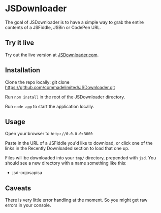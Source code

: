 # JSDownloader

The goal of JSDownloader is to have a simple way to grab the entire contents of a JSFiddle, JSBin or CodePen URL.

## Try it live
Try out the live version at [JSDownloader.com](http://JSDownloader.com).

## Installation

Clone the repo locally: git clone https://github.com/commadelimited/JSDownloader.git

Run `npm install` in the root of the JSDownloader directory.

Run `node app` to start the application locally.

## Usage

Open your browser to `http://0.0.0.0:3000`

Paste in the URL of a JSFiddle you'd like to download, or click one of the links in the Recently Downloaded section to load that one up.

Files will be downloaded into your `tmp/` directory, prepended with `jsd`. You should see a new directory with a name something like this:

* jsd-cojosapisa

## Caveats

There is very little error handling at the moment. So you might get raw errors in your console.